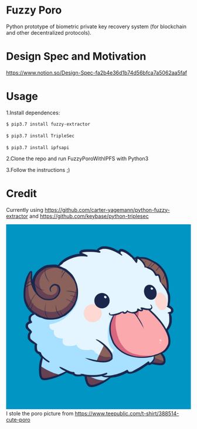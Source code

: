 Fuzzy Poro
===============

Python prototype of biometric private key recovery system (for blockchain and other decentralized protocols).

Design Spec and Motivation
===============
https://www.notion.so/Design-Spec-fa2b4e36d1b74d56bfca7a5062aa5faf

Usage
=====
1.Install dependences:
  
    $ pip3.7 install fuzzy-extractor
  
    $ pip3.7 install TripleSec
  
    $ pip3.7 install ipfsapi
 
2.Clone the repo and run FuzzyPoroWithIPFS with Python3

3.Follow the instructions ;)


Credit
=====
Currently using https://github.com/carter-yagemann/python-fuzzy-extractor and https://github.com/keybase/python-triplesec

![PoroPicture](ThisIsNotMyPoroThisIsACopyrightedImageofAPoroPleaseNoSue.jpg)
I stole the poro picture from https://www.teepublic.com/t-shirt/388514-cute-poro
